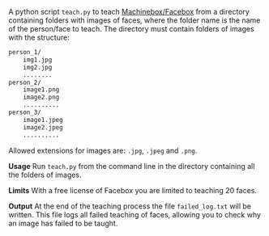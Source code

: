A python script `teach.py` to teach [Machinebox/Facebox](https://machineboxio.com/docs/facebox) from a directory containing folders with images of faces, where the folder name is the name of the person/face to teach. The directory must contain folders of images with the structure:

```bash
person_1/
    img1.jpg
    img2.jpg
    ........
person_2/
    image1.png
    image2.png
    ..........
person_3/
    image1.jpeg
    image2.jpeg
    ..........    
```
Allowed extensions for images are: `.jpg`, `.jpeg` and `.png`.

**Usage** Run `teach.py` from the command line in the directory containing all the folders of images.

**Limits** With a free license of Facebox you are limited to teaching 20 faces.

**Output** At the end of the teaching process the file `failed_log.txt` will be written. This file logs all failed teaching of faces, allowing you to check why an image has failed to be taught.
